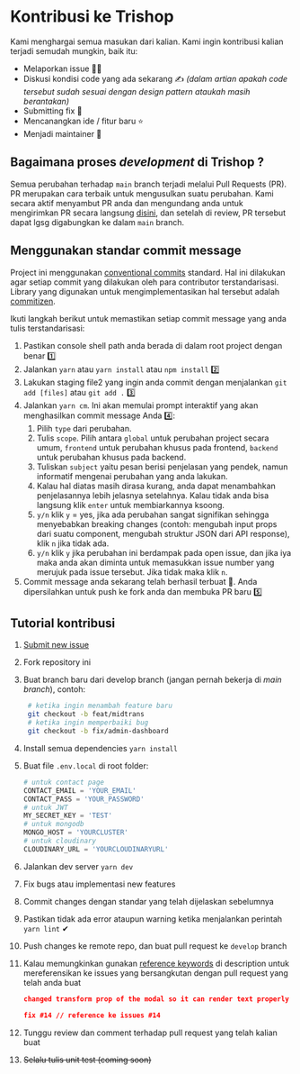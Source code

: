 # Kontribusi ke Trishop

Kami menghargai semua masukan dari kalian. Kami ingin kontribusi kalian terjadi semudah mungkin, baik itu:

- Melaporkan issue 🙋‍♂️
- Diskusi kondisi code yang ada sekarang ✍ _(dalam artian apakah code tersebut sudah sesuai dengan design pattern ataukah masih berantakan)_
- Submitting fix 🔨
- Mencanangkan ide / fitur baru ⭐
- Menjadi maintainer 👑

## Bagaimana proses _development_ di Trishop ?

Semua perubahan terhadap `main` branch terjadi melalui Pull Requests (PR). PR merupakan cara terbaik untuk mengusulkan suatu perubahan. Kami secara aktif menyambut PR anda dan mengundang anda untuk mengirimkan PR secara langsung [disini](https://github.com/rifandani/trishop/pulls), dan setelah di review, PR tersebut dapat lgsg digabungkan ke dalam `main` branch.

## Menggunakan standar commit message

Project ini menggunakan [conventional commits](https://www.conventionalcommits.org/en/v1.0.0-beta.2/) standard. Hal ini dilakukan agar setiap commit yang dilakukan oleh para contributor terstandarisasi. Library yang digunakan untuk mengimplementasikan hal tersebut adalah [commitizen](https://github.com/commitizen/cz-cli).

Ikuti langkah berikut untuk memastikan setiap commit message yang anda tulis terstandarisasi:

1. Pastikan console shell path anda berada di dalam root project dengan benar 1️⃣
2. Jalankan `yarn` atau `yarn install` atau `npm install` 2️⃣
3. Lakukan staging file2 yang ingin anda commit dengan menjalankan `git add [files]` atau `git add .` 3️⃣
4. Jalankan `yarn cm`. Ini akan memulai prompt interaktif yang akan menghasilkan commit message Anda 4️⃣:
   1. Pilih `type` dari perubahan.
   2. Tulis `scope`. Pilih antara `global` untuk perubahan project secara umum, `frontend` untuk perubahan khusus pada frontend, `backend` untuk perubahan khusus pada backend.
   3. Tuliskan `subject` yaitu pesan berisi penjelasan yang pendek, namun informatif mengenai perubahan yang anda lakukan.
   4. Kalau hal diatas masih dirasa kurang, anda dapat menambahkan penjelasannya lebih jelasnya setelahnya. Kalau tidak anda bisa langsung klik `enter` untuk membiarkannya ksoong.
   5. `y/n` klik `y` = yes, jika ada perubahan sangat signifikan sehingga menyebabkan breaking changes (contoh: mengubah input props dari suatu component, mengubah struktur JSON dari API response), klik `n` jika tidak ada.
   6. `y/n` klik `y` jika perubahan ini berdampak pada open issue, dan jika iya maka anda akan diminta untuk memasukkan issue number yang merujuk pada issue tersebut. Jika tidak maka klik `n`.
5. Commit message anda sekarang telah berhasil terbuat 🎉. Anda dipersilahkan untuk push ke fork anda dan membuka PR baru 5️⃣

## Tutorial kontribusi

1. [Submit new issue](https://github.com/rifandani/trishop/issues)
2. Fork repository ini
3. Buat branch baru dari develop branch (jangan pernah bekerja di _main branch_), contoh:

   ```bash
    # ketika ingin menambah feature baru
    git checkout -b feat/midtrans
    # ketika ingin memperbaiki bug
    git checkout -b fix/admin-dashboard
   ```

4. Install semua dependencies `yarn install`
5. Buat file `.env.local` di root folder:

   ```py
   # untuk contact page
   CONTACT_EMAIL = 'YOUR_EMAIL'
   CONTACT_PASS = 'YOUR_PASSWORD'
   # untuk JWT
   MY_SECRET_KEY = 'TEST'
   # untuk mongodb
   MONGO_HOST = 'YOURCLUSTER'
   # untuk cloudinary
   CLOUDINARY_URL = 'YOURCLOUDINARYURL'
   ```

6. Jalankan dev server `yarn dev`
7. Fix bugs atau implementasi new features
8. Commit changes dengan standar yang telah dijelaskan sebelumnya
9. Pastikan tidak ada error ataupun warning ketika menjalankan perintah `yarn lint` ✔
10. Push changes ke remote repo, dan buat pull request ke `develop` branch
11. Kalau memungkinkan gunakan [reference keywords](https://docs.github.com/en/issues/tracking-your-work-with-issues/creating-issues/linking-a-pull-request-to-an-issue) di description untuk mereferensikan ke issues yang bersangkutan dengan pull request yang telah anda buat

    ```json
    changed transform prop of the modal so it can render text properly

    fix #14 // reference ke issues #14
    ```

12. Tunggu review dan comment terhadap pull request yang telah kalian buat
13. ~~Selalu tulis unit test (coming soon)~~
